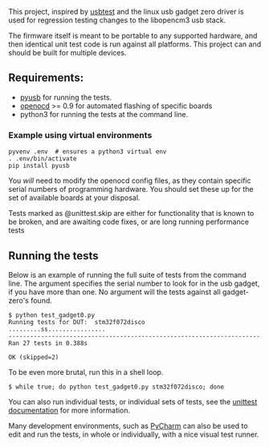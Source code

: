 This project, inspired by [usbtest](http://www.linux-usb.org/usbtest/) and
the linux usb gadget zero driver is used for regression testing changes to the
libopencm3 usb stack.

The firmware itself is meant to be portable to any supported hardware, and then
identical unit test code is run against all platforms.  This project can and
should be built for multiple devices.

## Requirements:
 * [pyusb](https://walac.github.io/pyusb/) for running the tests. 
 * [openocd](http://openocd.org/) >= 0.9 for automated flashing of specific boards
 * python3 for running the tests at the command line.
 
### Example using virtual environments
```
pyvenv .env  # ensures a python3 virtual env
. .env/bin/activate
pip install pyusb
```

You _will_ need to modify the openocd config files, as they contain specific
serial numbers of programming hardware. You should set these up for the set of
available boards at your disposal.

Tests marked as @unittest.skip are either for functionality that is known to be
broken, and are awaiting code fixes, or are long running performance tests

## Running the tests
Below is an example of running the full suite of tests from the command line.
The argument specifies the serial number to look for in the usb gadget, if
you have more than one.  No argument will the tests against all
gadget-zero's found.
```
$ python test_gadget0.py
Running tests for DUT:  stm32f072disco
.........ss................
----------------------------------------------------------------------
Ran 27 tests in 0.388s

OK (skipped=2)
```

To be even more brutal, run this in a shell loop.
```
$ while true; do python test_gadget0.py stm32f072disco; done
```

You can also run individual tests, or individual sets of tests, see the [unittest documentation](https://docs.python.org/3/library/unittest.html) for more information.

Many development environments, such as [PyCharm](https://www.jetbrains.com/pycharm/) can
also be used to edit and run the tests, in whole or individually, with a nice visual test runner.
